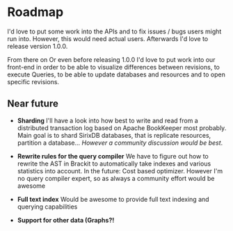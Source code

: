 # Roadmap

I'd love to put some work into the APIs and to fix issues / bugs users might run into. However, this would need actual users. Afterwards I'd love to release version 1.0.0.

From there on Or even before releasing 1.0.0 I'd love to put work into our front-end in order to be able to visualize differences between revisions, to execute Queries, to be able to update databases and resources and to open specific revisions.

## Near future

- **Sharding** I'll have a look into how best to write and read from a distributed transaction log based on Apache BookKeeper most probably. Main goal is to shard SirixDB databases, that is replicate resources, partition a database... *However a community discussion would be best*.

- **Rewrite rules for the query compiler** We have to figure out how to rewrite the AST in Brackit to automatically take indexes and various statistics into account. In the future: Cost based optimizer. However I'm no query compiler expert, so as always a community effort would be awesome

- **Full text index** Would be awesome to provide full text indexing and querying capabilities

- **Support for other data (Graphs?!**


